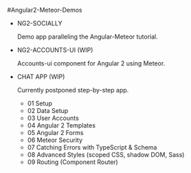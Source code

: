 #Angular2-Meteor-Demos

* NG2-SOCIALLY

    Demo app paralleling the Angular-Meteor tutorial.
    
* NG2-ACCOUNTS-UI (WIP)

    Accounts-ui component for Angular 2 using Meteor. 

* CHAT APP (WIP)

    Currently postponed step-by-step app.
    - 01 Setup
    - 02 Data Setup
    - 03 User Accounts 
    - 04 Angular 2 Templates
    - 05 Angular 2 Forms
    - 06 Meteor Security
    - 07 Catching Errors with TypeScript & Schema
    - 08 Advanced Styles (scoped CSS, shadow DOM, Sass)
    - 09 Routing (Component Router)
